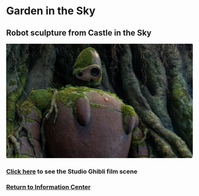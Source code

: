 # Garden in the Sky

## Robot sculpture from Castle in the Sky
![Robot](sky-sculpture.png)
### [Click here](https://github.com/mollyjones2023/ghibli-simulacrum/blob/main/2-ghibli-grand-warehouse/9-garden-in-the-sky/castle-robot.md) to see the Studio Ghibli film scene

### [Return to Information Center](https://github.com/mollyjones2023/ghibli-simulacrum/blob/main/2-ghibli-grand-warehouse/warehouse.md)
